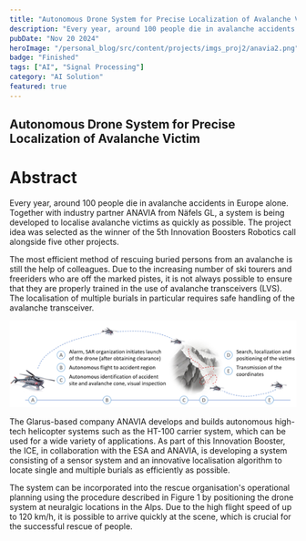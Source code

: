 ```yaml
---
title: "Autonomous Drone System for Precise Localization of Avalanche Victim"
description: "Every year, around 100 people die in avalanche accidents in Europe alone. Together with industry partner ANAVIA from Näfels GL, a system is being developed to localise avalanche victims as quickly as possible. The project idea was selected as the winner of the 5th Innovation Boosters Robotics call alongside five other projects."
pubDate: "Nov 20 2024"
heroImage: "/personal_blog/src/content/projects/imgs_proj2/anavia2.png"
badge: "Finished"
tags: ["AI", "Signal Processing"]
category: "AI Solution"
featured: true
---
```


## Autonomous Drone System for Precise Localization of Avalanche Victim
# Abstract
Every year, around 100 people die in avalanche accidents in Europe alone. Together with industry partner ANAVIA from Näfels GL, a system is being developed to localise avalanche victims as quickly as possible. The project idea was selected as the winner of the 5th Innovation Boosters Robotics call alongside five other projects.

The most efficient method of rescuing buried persons from an avalanche is still the help of colleagues. Due to the increasing number of ski tourers and freeriders who are off the marked pistes, it is not always possible to ensure that they are properly trained in the use of avalanche transceivers (LVS). The localisation of multiple burials in particular requires safe handling of the avalanche transceiver.

![Figure 1](/src/content/projects/imgs_proj2/anavia1.png)

The Glarus-based company ANAVIA develops and builds autonomous high-tech helicopter systems such as the HT-100 carrier system, which can be used for a wide variety of applications. As part of this Innovation Booster, the ICE, in collaboration with the ESA and ANAVIA, is developing a system consisting of a sensor system and an innovative localisation algorithm to locate single and multiple burials as efficiently as possible.

The system can be incorporated into the rescue organisation's operational planning using the procedure described in Figure 1 by positioning the drone system at neuralgic locations in the Alps. Due to the high flight speed of up to 120 km/h, it is possible to arrive quickly at the scene, which is crucial for the successful rescue of people.
